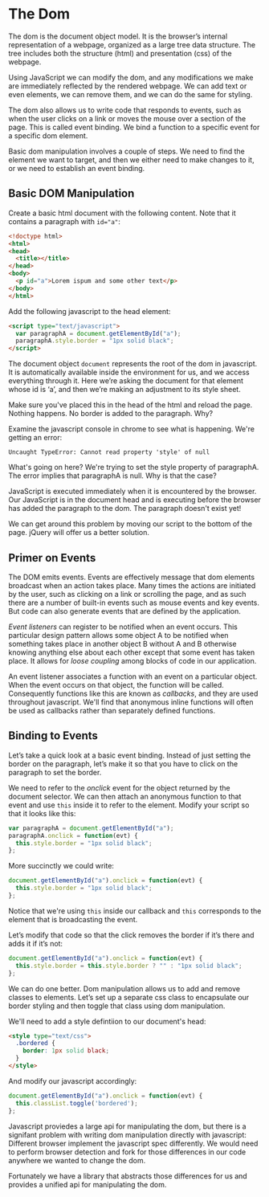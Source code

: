 The Dom
=======

The dom is the document object model. It is the browser’s internal representation of a webpage, organized as a large tree data structure. The tree includes both the structure (html) and presentation (css) of the webpage.

Using JavaScript we can modify the dom, and any modifications we make are immediately reflected by the rendered webpage. We can add text or even elements, we can remove them, and we can do the same for styling.

The dom also allows us to write code that responds to events, such as when the user clicks on a link or moves the mouse over a section of the page. This is called event binding. We bind a function to a specific event for a specific dom element.

Basic dom manipulation involves a couple of steps. We need to find the element we want to target, and then we either need to make changes to it, or we need to establish an event binding.

## Basic DOM Manipulation

Create a basic html document with the following content. Note that it contains a paragraph with `id="a"`:

```html
<!doctype html>
<html>
<head>
  <title></title>
</head>
<body>
  <p id="a">Lorem ispum and some other text</p>
</body>
</html>
```

Add the following javascript to the head element:

```html
<script type="text/javascript">
  var paragraphA = document.getElementById("a");
  paragraphA.style.border = "1px solid black";
</script>
```

The document object `document` represents the root of the dom in javascript. It is automatically available inside the environment for us, and we access everything through it. Here we’re asking the document for that element whose id is ‘a’, and then we’re making an adjustment to its style sheet.

Make sure you've placed this in the head of the html and reload the page. Nothing happens. No border is added to the paragraph. Why?

Examine the javascript console in chrome to see what is happening. We're getting an error:

```
Uncaught TypeError: Cannot read property 'style' of null
```

<!-- let the class reason this out -->
What's going on here? We're trying to set the style property of paragraphA. The error implies that paragraphA is null. Why is that the case?

JavaScript is executed immediately when it is encountered by the browser. Our JavaScript is in the document head and is executing before the browser has added the paragraph to the dom. The paragraph doesn't exist yet!

We can get around this problem by moving our script to the bottom of the page. jQuery will offer us a better solution.

## Primer on Events

The DOM emits events. Events are effectively message that dom elements broadcast when an action takes place. Many times the actions are initiated by the user, such as clicking on a link or scrolling the page, and as such there are a number of built-in events such as mouse events and key events. But code can also generate events that are defined by the application.

*Event listeners* can register to be notified when an event occurs. This particular design pattern allows some object A to be notified when something takes place in another object B without A and B otherwise knowing anything else about each other except that some event has taken place. It allows for *loose coupling* among blocks of code in our application.

An event listener associates a function with an event on a particular object. When the event occurs on that object, the function will be called. Consequently functions like this are known as *callbacks*, and they are used throughout javascript. We'll find that anonymous inline functions will often be used as callbacks rather than separately defined functions.

## Binding to Events

Let’s take a quick look at a basic event binding. Instead of just setting the border on the paragraph, let’s make it so that you have to click on the paragraph to set the border.

We need to refer to the *onclick* event for the object returned by the document selector. We can then attach an anonymous function to that event and use `this` inside it to refer to the element. Modify your script so that it looks like this:

```js
var paragraphA = document.getElementById("a");
paragraphA.onclick = function(evt) {
  this.style.border = "1px solid black";
};
```

More succinctly we could write:

```js
document.getElementById("a").onclick = function(evt) {
  this.style.border = "1px solid black";
};
```

Notice that we're using `this` inside our callback and `this` corresponds to the element that is broadcasting the event.

Let’s modify that code so that the click removes the border if it’s there and adds it if it’s not:

```js
document.getElementById("a").onclick = function(evt) {
  this.style.border = this.style.border ? "" : "1px solid black";
};
```

We can do one better. Dom manipulation allows us to add and remove classes to elements. Let’s set up a separate css class to encapsulate our border styling and then toggle that class using dom manipulation.

We'll need to add a style defintiion to our document's head:

```html
<style type="text/css">
  .bordered {
    border: 1px solid black;
  }
</style>
```

And modify our javascript accordingly:

```js
document.getElementById("a").onclick = function(evt) {
  this.classList.toggle('bordered');
};
```

Javascript proviedes a large api for manipulating the dom, but there is a signifant problem with writing dom manipulation directly with javascript: Different browser implement the javascript spec differently. We would need to perform browser detection and fork for those differences in our code anywhere we wanted to change the dom.

Fortunately we have a library that abstracts those differences for us and provides a unified api for manipulating the dom.

